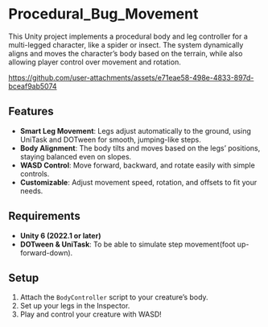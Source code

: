 # Procedural_Bug_Movement

This Unity project implements a procedural body and leg controller for a multi-legged character, like a spider or insect. The system dynamically aligns and moves the character’s body based on the terrain, while also allowing player control over movement and rotation.

https://github.com/user-attachments/assets/e71eae58-498e-4833-897d-bceaf9ab5074

## Features

- **Smart Leg Movement**: Legs adjust automatically to the ground, using UniTask and DOTween for smooth, jumping-like steps.
- **Body Alignment**: The body tilts and moves based on the legs’ positions, staying balanced even on slopes.
- **WASD Control**: Move forward, backward, and rotate easily with simple controls.
- **Customizable**: Adjust movement speed, rotation, and offsets to fit your needs.

## Requirements

- **Unity 6 (2022.1 or later)**
- **DOTween & UniTask**: To be able to simulate step movement(foot up-forward-down).

## Setup

1. Attach the `BodyController` script to your creature’s body.
2. Set up your legs in the Inspector.
3. Play and control your creature with WASD!
